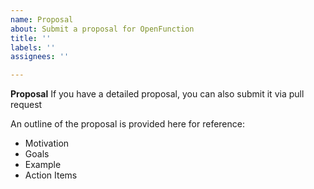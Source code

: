 ```yaml
---
name: Proposal
about: Submit a proposal for OpenFunction
title: ''
labels: ''
assignees: ''

---
```


**Proposal**
If you have a detailed proposal, you can also submit it via pull request

An outline of the proposal is provided here for reference:

- Motivation
- Goals
- Example
- Action Items
